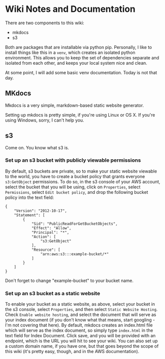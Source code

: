 # Wiki Notes and Documentation

There are two components to this wiki:

- mkdocs
- s3

Both are packages that are installable via python pip. Personally, I like
to install things like this in a `venv`, which creates an isolated python 
environment. This allows you to keep the set of dependencies separate and
isolated from each other, and keeps your local system nice and clean.

At some point, I will add some basic venv documentation. Today is not 
that day.

## MKdocs

Mkdocs is a very simple, markdown-based static website generator. 

Setting up mkdocs is pretty simple, if you're using Linux or OS X. If 
you're using Windows, sorry, I can't help you. 

## s3

Come on. You know what s3 is.

### Set up an s3 bucket with publicly viewable permissions

By default, s3 buckets are private, so to make your static website 
viewable to the world, you have to create a bucket policy that grants
everyone `s3:GetObject` permissions. To do so, in the s3 console of your
AWS account, select the bucket that you will be using, click on `Properties`,
select `Permissions`, select `Edit bucket policy`, and drop the following 
bucket policy into the text field:

    {
        "Version": "2012-10-17",
        "Statement": [
            {
                "Sid": "PublicReadForGetBucketObjects",
                "Effect": "Allow",
                "Principal": "*",
                "Action": [
                    "s3:GetObject"
                ],
                "Resource": [
                    "arn:aws:s3:::example-bucket/*"
                ]
            }
        ]
    }
    
Don't forget to change "example-bucket" to your bucket name.

### Set up an s3 bucket as a static website

To enable your bucket as a static website, as above, select your bucket 
in the s3 console, select `Properties`, and then select `Static Website Hosting`. 
Check `Enable website hosting`, and select the document that 
will serve as your index document (if you don't know what that means, 
start googling - I'm not covering that here). By default, mkdocs creates 
an index.html file which will serve as the index document, so simply type
`index.html` in the text field for Index Document. Click save, and you 
will be provided with an endpoint, which is the URL you will hit to see 
your wiki. You can also set up a custom domain name, if you have one, but 
that goes beyond the scope of this wiki (it's pretty easy, though, and 
in the AWS documentation).